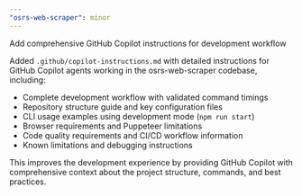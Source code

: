 ```yaml
---
"osrs-web-scraper": minor
---
```


Add comprehensive GitHub Copilot instructions for development workflow

Added `.github/copilot-instructions.md` with detailed instructions for GitHub Copilot agents working in the osrs-web-scraper codebase, including:

- Complete development workflow with validated command timings
- Repository structure guide and key configuration files
- CLI usage examples using development mode (`npm run start`)
- Browser requirements and Puppeteer limitations
- Code quality requirements and CI/CD workflow information
- Known limitations and debugging instructions

This improves the development experience by providing GitHub Copilot with comprehensive context about the project structure, commands, and best practices.